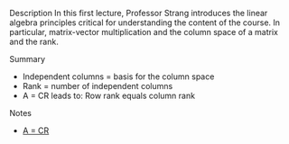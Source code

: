 Description
In this first lecture, Professor Strang introduces the linear algebra principles critical for understanding
the content of the course.  In particular, matrix-vector multiplication  and the column space of a matrix and the rank.

Summary
* Independent columns = basis for the column space
* Rank = number of independent columns
* A = CR leads to: Row rank equals column rank

Notes
* [A = CR](https://www.norbertwiener.umd.edu/FFT/2020/Faraway%20Slides/Faraway%20Strang.pdf)
